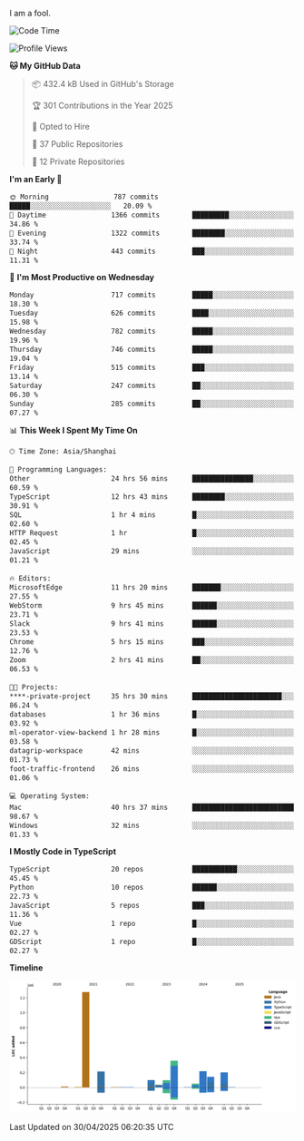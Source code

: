 I am a fool.

<!--START_SECTION:waka-->
![Code Time](http://img.shields.io/badge/Code%20Time-2%2C961%20hrs%2047%20mins-blue)

![Profile Views](http://img.shields.io/badge/Profile%20Views-3-blue)

**🐱 My GitHub Data** 

> 📦 432.4 kB Used in GitHub's Storage 
 > 
> 🏆 301 Contributions in the Year 2025
 > 
> 💼 Opted to Hire
 > 
> 📜 37 Public Repositories 
 > 
> 🔑 12 Private Repositories 
 > 
**I'm an Early 🐤** 

```text
🌞 Morning                787 commits         █████░░░░░░░░░░░░░░░░░░░░   20.09 % 
🌆 Daytime                1366 commits        █████████░░░░░░░░░░░░░░░░   34.86 % 
🌃 Evening                1322 commits        ████████░░░░░░░░░░░░░░░░░   33.74 % 
🌙 Night                  443 commits         ███░░░░░░░░░░░░░░░░░░░░░░   11.31 % 
```
📅 **I'm Most Productive on Wednesday** 

```text
Monday                   717 commits         █████░░░░░░░░░░░░░░░░░░░░   18.30 % 
Tuesday                  626 commits         ████░░░░░░░░░░░░░░░░░░░░░   15.98 % 
Wednesday                782 commits         █████░░░░░░░░░░░░░░░░░░░░   19.96 % 
Thursday                 746 commits         █████░░░░░░░░░░░░░░░░░░░░   19.04 % 
Friday                   515 commits         ███░░░░░░░░░░░░░░░░░░░░░░   13.14 % 
Saturday                 247 commits         ██░░░░░░░░░░░░░░░░░░░░░░░   06.30 % 
Sunday                   285 commits         ██░░░░░░░░░░░░░░░░░░░░░░░   07.27 % 
```


📊 **This Week I Spent My Time On** 

```text
🕑︎ Time Zone: Asia/Shanghai

💬 Programming Languages: 
Other                    24 hrs 56 mins      ███████████████░░░░░░░░░░   60.59 % 
TypeScript               12 hrs 43 mins      ████████░░░░░░░░░░░░░░░░░   30.91 % 
SQL                      1 hr 4 mins         █░░░░░░░░░░░░░░░░░░░░░░░░   02.60 % 
HTTP Request             1 hr                █░░░░░░░░░░░░░░░░░░░░░░░░   02.45 % 
JavaScript               29 mins             ░░░░░░░░░░░░░░░░░░░░░░░░░   01.21 % 

🔥 Editors: 
MicrosoftEdge            11 hrs 20 mins      ███████░░░░░░░░░░░░░░░░░░   27.55 % 
WebStorm                 9 hrs 45 mins       ██████░░░░░░░░░░░░░░░░░░░   23.71 % 
Slack                    9 hrs 41 mins       ██████░░░░░░░░░░░░░░░░░░░   23.53 % 
Chrome                   5 hrs 15 mins       ███░░░░░░░░░░░░░░░░░░░░░░   12.76 % 
Zoom                     2 hrs 41 mins       ██░░░░░░░░░░░░░░░░░░░░░░░   06.53 % 

🐱‍💻 Projects: 
****-private-project     35 hrs 30 mins      ██████████████████████░░░   86.24 % 
databases                1 hr 36 mins        █░░░░░░░░░░░░░░░░░░░░░░░░   03.92 % 
ml-operator-view-backend 1 hr 28 mins        █░░░░░░░░░░░░░░░░░░░░░░░░   03.58 % 
datagrip-workspace       42 mins             ░░░░░░░░░░░░░░░░░░░░░░░░░   01.73 % 
foot-traffic-frontend    26 mins             ░░░░░░░░░░░░░░░░░░░░░░░░░   01.06 % 

💻 Operating System: 
Mac                      40 hrs 37 mins      █████████████████████████   98.67 % 
Windows                  32 mins             ░░░░░░░░░░░░░░░░░░░░░░░░░   01.33 % 
```

**I Mostly Code in TypeScript** 

```text
TypeScript               20 repos            ███████████░░░░░░░░░░░░░░   45.45 % 
Python                   10 repos            ██████░░░░░░░░░░░░░░░░░░░   22.73 % 
JavaScript               5 repos             ███░░░░░░░░░░░░░░░░░░░░░░   11.36 % 
Vue                      1 repo              █░░░░░░░░░░░░░░░░░░░░░░░░   02.27 % 
GDScript                 1 repo              █░░░░░░░░░░░░░░░░░░░░░░░░   02.27 % 
```



**Timeline**

![Lines of Code chart](https://raw.githubusercontent.com/VeejaLiu/VeejaLiu/master/assets/bar_graph.png)


 Last Updated on 30/04/2025 06:20:35 UTC
<!--END_SECTION:waka-->
